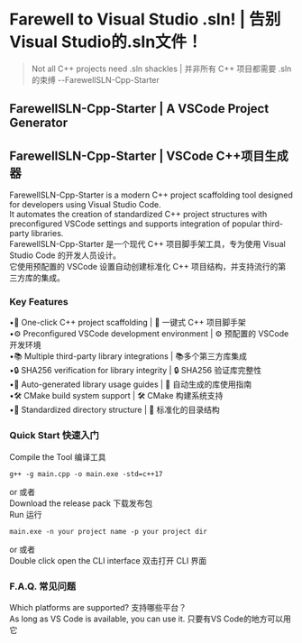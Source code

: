 # Farewell to Visual Studio .sln! | 告别 Visual Studio的.sln文件！ 
>Not all C++ projects need .sln shackles | 并非所有 C++ 项目都需要 .sln 的束缚         --FarewellSLN-Cpp-Starter  
## FarewellSLN-Cpp-Starter | A VSCode Project Generator
## FarewellSLN-Cpp-Starter | VSCode C++项目生成器
FarewellSLN-Cpp-Starter is a modern C++ project scaffolding tool designed for developers using Visual Studio Code.   
It automates the creation of standardized C++ project structures with preconfigured VSCode settings and supports integration of popular third-party libraries.  
FarewellSLN-Cpp-Starter 是一个现代 C++ 项目脚手架工具，专为使用 Visual Studio Code 的开发人员设计。  
它使用预配置的 VSCode 设置自动创建标准化 C++ 项目结构，并支持流行的第三方库的集成。
### Key Features  
•🚀 ​​One-click C++ project scaffolding​​​ | 🚀 ​​一键式 C++ 项目脚手架​​  
•⚙️ ​​Preconfigured VSCode development environment​​​ | ⚙️ ​​预配置的 VSCode 开发环境​​  
•📚 ​​Multiple third-party library integrations​ | 📚 ​​多个第三方库集成​​  
•🔒 ​​SHA256 verification for library integrity​ | 🔒 ​​SHA256 验证库完整性​​  
•📝 ​​Auto-generated library usage guides​​ | 📝 ​​自动生成的库使用指南​​  
•🛠️ ​​CMake build system support​​​ | 🛠️ ​​CMake 构建系统支持​​  
•📁 ​​Standardized directory structure​ | 📁 ​​标准化的目录结构​
### Quick Start 快速入门  
Compile the Tool 编译工具  
```
g++ -g main.cpp -o main.exe -std=c++17
```
or 或者  
Download the release pack 下载发布包  
Run 运行  
```
main.exe -n your project name -p your project dir
```
or 或者  
Double click open the CLI interface 双击打开 CLI 界面  
### F.A.Q. 常见问题  
Which platforms are supported? 支持哪些平台？  
As long as VS Code is available, you can use it. 只要有VS Code的地方可以用它


